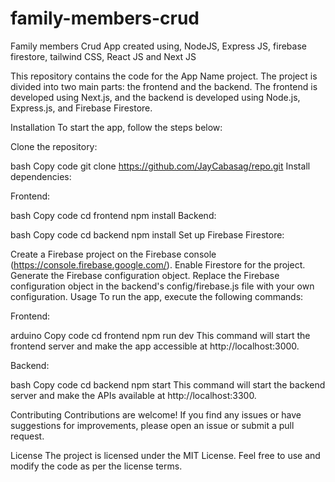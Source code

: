 # family-members-crud
Family members Crud App created using, NodeJS, Express JS, firebase firestore, tailwind CSS, React JS and Next JS

This repository contains the code for the App Name project. The project is divided into two main parts: the frontend and the backend. The frontend is developed using Next.js, and the backend is developed using Node.js, Express.js, and Firebase Firestore.

Installation
To start the app, follow the steps below:

Clone the repository:

bash
Copy code
git clone https://github.com/JayCabasag/repo.git
Install dependencies:

Frontend:

bash
Copy code
cd frontend
npm install
Backend:

bash
Copy code
cd backend
npm install
Set up Firebase Firestore:

Create a Firebase project on the Firebase console (https://console.firebase.google.com/).
Enable Firestore for the project.
Generate the Firebase configuration object.
Replace the Firebase configuration object in the backend's config/firebase.js file with your own configuration.
Usage
To run the app, execute the following commands:

Frontend:

arduino
Copy code
cd frontend
npm run dev
This command will start the frontend server and make the app accessible at http://localhost:3000.

Backend:

bash
Copy code
cd backend
npm start
This command will start the backend server and make the APIs available at http://localhost:3300.

Contributing
Contributions are welcome! If you find any issues or have suggestions for improvements, please open an issue or submit a pull request.

License
The project is licensed under the MIT License. Feel free to use and modify the code as per the license terms.
